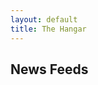 ```yaml
---
layout: default
title: The Hangar
---
```

<h2>News Feeds</h2>

<div id="feed1"></div>
<div id="feed2"></div>
<div id="feed3"></div>

<script>
  // Wrap everything in document.ready so jQuery is definitely loaded
  $(document).ready(function() {
    console.log("Hangar feed script is running!");

    // Define the proxy variable (otherwise 'proxy' is undefined)
    var proxy = "https://api.allorigins.win/get?url=";

    console.log("Loading feed1...");
    $("#feed1").rss(proxy + encodeURIComponent("https://rss.nytimes.com/services/xml/rss/nyt/Technology.xml"), {
      limit: 3,
      layoutTemplate: "<ul>{entries}</ul>",
      entryTemplate: "<li><a href='{url}' target='_blank'>{title}</a></li>",
      onData: function() {
        console.log("feed1 loaded successfully");
      },
      onError: function() {
        console.error("feed1 failed to load");
      }
    });
  });
</script>
